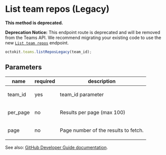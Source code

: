# List team repos (Legacy)

**This method is deprecated.**

**Deprecation Notice:** This endpoint route is deprecated and will be removed from the Teams API. We recommend migrating your existing code to use the new [`List team repos`](https://developer.github.com/v3/teams/#list-team-repos) endpoint.

```js
octokit.teams.listReposLegacy(team_id);
```

## Parameters

<table>
  <thead>
    <tr>
      <th>name</th>
      <th>required</th>
      <th>description</th>
    </tr>
  </thead>
  <tbody>
    <tr><td>team_id</td><td>yes</td><td>

team_id parameter

</td></tr>
<tr><td>per_page</td><td>no</td><td>

Results per page (max 100)

</td></tr>
<tr><td>page</td><td>no</td><td>

Page number of the results to fetch.

</td></tr>
  </tbody>
</table>

See also: [GitHub Developer Guide documentation](endpoint.documentationUrl).

